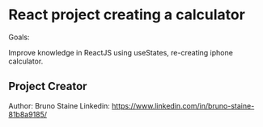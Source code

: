 # React project creating a calculator

Goals:

Improve knowledge in ReactJS using useStates, re-creating iphone calculator.

## Project Creator

Author: Bruno Staine
Linkedin: https://www.linkedin.com/in/bruno-staine-81b8a9185/


